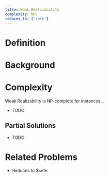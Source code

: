 ```yaml
---
title: Weak Realizability
complexity: NPC
reduces_to: ['sefe']
---
```


# Definition

<!-- TODO -->

# Background

<!-- TODO -->

# Complexity

Weak Realizability is NP-complete for instances...

- TODO

## Partial Solutions

- TODO

# Related Problems

- Reduces to $sefe
